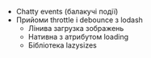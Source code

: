 * Chatty events (балакучі події)
* Прийоми throttle і debounce з lodash
   - Лінива загрузка зображень
   - Нативна з атрибутом loading
   - Бібліотека lazysizes